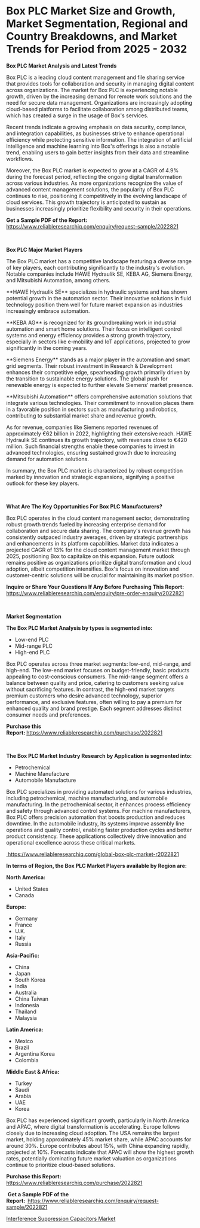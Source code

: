<p><h1>Box PLC Market Size and Growth, Market Segmentation, Regional and Country Breakdowns, and Market Trends for Period from 2025 -  2032</h1></p><p><strong>Box PLC Market Analysis and Latest Trends</strong></p>
<p><p>Box PLC is a leading cloud content management and file sharing service that provides tools for collaboration and security in managing digital content across organizations. The market for Box PLC is experiencing notable growth, driven by the increasing demand for remote work solutions and the need for secure data management. Organizations are increasingly adopting cloud-based platforms to facilitate collaboration among distributed teams, which has created a surge in the usage of Box's services.</p><p>Recent trends indicate a growing emphasis on data security, compliance, and integration capabilities, as businesses strive to enhance operational efficiency while protecting sensitive information. The integration of artificial intelligence and machine learning into Box's offerings is also a notable trend, enabling users to gain better insights from their data and streamline workflows.</p><p>Moreover, the Box PLC market is expected to grow at a CAGR of 4.9% during the forecast period, reflecting the ongoing digital transformation across various industries. As more organizations recognize the value of advanced content management solutions, the popularity of Box PLC continues to rise, positioning it competitively in the evolving landscape of cloud services. This growth trajectory is anticipated to sustain as businesses increasingly prioritize flexibility and security in their operations.</p></p>
<p><strong>Get a Sample PDF of the Report:&nbsp;</strong> <a href="https://www.reliableresearchiq.com/enquiry/request-sample/2022821?utm_campaign=3279&utm_medium=2&utm_source=Github&utm_content=ia&utm_term=06042025&utm_id=box-plc">https://www.reliableresearchiq.com/enquiry/request-sample/2022821</a></p>
<p>&nbsp;</p>
<p><strong>Box PLC Major Market Players</strong></p>
<p><p>The Box PLC market has a competitive landscape featuring a diverse range of key players, each contributing significantly to the industry's evolution. Notable companies include HAWE Hydraulik SE, KEBA AG, Siemens Energy, and Mitsubishi Automation, among others.</p><p>**HAWE Hydraulik SE** specializes in hydraulic systems and has shown potential growth in the automation sector. Their innovative solutions in fluid technology position them well for future market expansion as industries increasingly embrace automation.</p><p>**KEBA AG** is recognized for its groundbreaking work in industrial automation and smart home solutions. Their focus on intelligent control systems and energy efficiency provides a strong growth trajectory, especially in sectors like e-mobility and IoT applications, projected to grow significantly in the coming years.</p><p>**Siemens Energy** stands as a major player in the automation and smart grid segments. Their robust investment in Research & Development enhances their competitive edge, spearheading growth primarily driven by the transition to sustainable energy solutions. The global push for renewable energy is expected to further elevate Siemens' market presence.</p><p>**Mitsubishi Automation** offers comprehensive automation solutions that integrate various technologies. Their commitment to innovation places them in a favorable position in sectors such as manufacturing and robotics, contributing to substantial market share and revenue growth.</p><p>As for revenue, companies like Siemens reported revenues of approximately €62 billion in 2022, highlighting their extensive reach. HAWE Hydraulik SE continues its growth trajectory, with revenues close to €420 million. Such financial strengths enable these companies to invest in advanced technologies, ensuring sustained growth due to increasing demand for automation solutions.</p><p>In summary, the Box PLC market is characterized by robust competition marked by innovation and strategic expansions, signifying a positive outlook for these key players.</p></p>
<p>&nbsp;</p>
<p><strong>What Are The Key Opportunities For Box PLC Manufacturers?</strong></p>
<p><p>Box PLC operates in the cloud content management sector, demonstrating robust growth trends fueled by increasing enterprise demand for collaboration and secure data sharing. The company's revenue growth has consistently outpaced industry averages, driven by strategic partnerships and enhancements in its platform capabilities. Market data indicates a projected CAGR of 13% for the cloud content management market through 2025, positioning Box to capitalize on this expansion. Future outlook remains positive as organizations prioritize digital transformation and cloud adoption, albeit competition intensifies. Box's focus on innovation and customer-centric solutions will be crucial for maintaining its market position.</p></p>
<p><strong>Inquire or Share Your Questions If Any Before Purchasing This Report:</strong> <a href="https://www.reliableresearchiq.com/enquiry/pre-order-enquiry/2022821?utm_campaign=3279&utm_medium=2&utm_source=Github&utm_content=ia&utm_term=06042025&utm_id=box-plc">https://www.reliableresearchiq.com/enquiry/pre-order-enquiry/2022821</a></p>
<p>&nbsp;</p>
<p><strong>Market Segmentation</strong></p>
<p><strong>The Box PLC Market Analysis by types is segmented into:</strong></p>
<p><ul><li>Low-end PLC</li><li>Mid-range PLC</li><li>High-end PLC</li></ul></p>
<p><p>Box PLC operates across three market segments: low-end, mid-range, and high-end. The low-end market focuses on budget-friendly, basic products appealing to cost-conscious consumers. The mid-range segment offers a balance between quality and price, catering to customers seeking value without sacrificing features. In contrast, the high-end market targets premium customers who desire advanced technology, superior performance, and exclusive features, often willing to pay a premium for enhanced quality and brand prestige. Each segment addresses distinct consumer needs and preferences.</p></p>
<p><strong>Purchase this Report:&nbsp;</strong><a href="https://www.reliableresearchiq.com/purchase/2022821?utm_campaign=3279&utm_medium=2&utm_source=Github&utm_content=ia&utm_term=06042025&utm_id=box-plc">https://www.reliableresearchiq.com/purchase/2022821</a></p>
<p>&nbsp;</p>
<p><strong>The Box PLC Market Industry Research by Application is segmented into:</strong></p>
<p><ul><li>Petrochemical</li><li>Machine Manufacture</li><li>Automobile Manufacture</li></ul></p>
<p><p>Box PLC specializes in providing automated solutions for various industries, including petrochemical, machine manufacturing, and automobile manufacturing. In the petrochemical sector, it enhances process efficiency and safety through advanced control systems. For machine manufacturers, Box PLC offers precision automation that boosts production and reduces downtime. In the automobile industry, its systems improve assembly line operations and quality control, enabling faster production cycles and better product consistency. These applications collectively drive innovation and operational excellence across these critical markets.</p></p>
<p><a href="https://www.reliableresearchiq.com/global-box-plc-market-r2022821?utm_campaign=3279&utm_medium=2&utm_source=Github&utm_content=ia&utm_term=06042025&utm_id=box-plc">&nbsp;https://www.reliableresearchiq.com/global-box-plc-market-r2022821</a></p>
<p><strong>In terms of Region, the Box PLC Market Players available by Region are:</strong></p>
<p>
    <p> <strong> North America: </strong>
        <ul>
            <li>United States</li>
            <li>Canada</li>
        </ul>
        </p> 
    <p> <strong> Europe: </strong>
        <ul>
            <li>Germany</li>
            <li>France</li>
            <li>U.K.</li>
            <li>Italy</li>
            <li>Russia</li>
        </ul>
        </p> 
    <p> <strong> Asia-Pacific: </strong>
        <ul>
            <li>China</li>
            <li>Japan</li>
            <li>South Korea</li>
            <li>India</li>
            <li>Australia</li>
            <li>China Taiwan</li>
            <li>Indonesia</li>
            <li>Thailand</li>
            <li>Malaysia</li>
        </ul>
        </p> 
    <p> <strong> Latin America: </strong>
        <ul>
            <li>Mexico</li>
            <li>Brazil</li>
            <li>Argentina Korea</li>
            <li>Colombia</li>
        </ul>
        </p> 
    <p> <strong> Middle East & Africa: </strong>
        <ul>
            <li>Turkey</li>
            <li>Saudi</li>
            <li>Arabia</li>
            <li>UAE</li>
            <li>Korea</li>
        </ul>
    </p>
    </p>
<p><p>Box PLC has experienced significant growth, particularly in North America and APAC, where digital transformation is accelerating. Europe follows closely due to increasing cloud adoption. The USA remains the largest market, holding approximately 45% market share, while APAC accounts for around 30%. Europe contributes about 15%, with China expanding rapidly, projected at 10%. Forecasts indicate that APAC will show the highest growth rates, potentially dominating future market valuation as organizations continue to prioritize cloud-based solutions.</p></p>
<p><strong>Purchase this Report: </strong><a href="https://www.reliableresearchiq.com/purchase/2022821?utm_campaign=3279&utm_medium=2&utm_source=Github&utm_content=ia&utm_term=06042025&utm_id=box-plc">https://www.reliableresearchiq.com/purchase/2022821</a></p>
<p>&nbsp;<strong>Get a Sample PDF of the Report:&nbsp;&nbsp;</strong><a href="https://www.reliableresearchiq.com/enquiry/request-sample/2022821?utm_campaign=3279&utm_medium=2&utm_source=Github&utm_content=ia&utm_term=06042025&utm_id=box-plc">https://www.reliableresearchiq.com/enquiry/request-sample/2022821</a></p>
<p><strong></strong></p>
<p><p><a href="https://github.com/peggiputra7o/Market-Research-Report-List-1/blob/main/interference-suppression-capacitors-market.md?utm_campaign=3279&utm_medium=2&utm_source=Github&utm_content=ia&utm_term=06042025&utm_id=box-plc">Interference Suppression Capacitors Market</a></p></p>